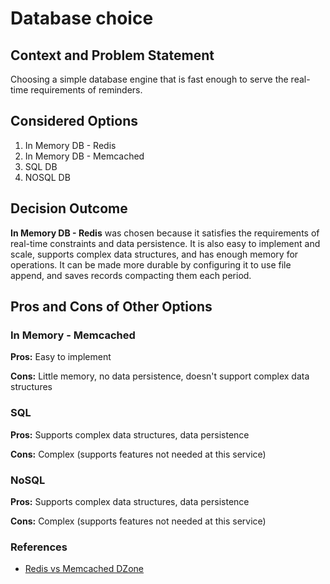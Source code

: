 # Database choice
## Context and Problem Statement

Choosing a simple database engine that is fast enough to serve the real-time requirements of reminders.

## Considered Options
1. In Memory DB - Redis
2. In Memory DB - Memcached
3. SQL DB
4. NOSQL DB

## Decision Outcome

**In Memory DB - Redis** was chosen because it satisfies the requirements of real-time constraints and data persistence. It is also easy to implement and scale, supports complex data structures, and has enough memory for operations. It can be made more durable by configuring it to use file append, and saves records compacting them each period.

## Pros and Cons of Other Options

### In Memory - Memcached
**Pros:** Easy to implement

**Cons:** Little memory, no data persistence, doesn't support complex data structures

### SQL
**Pros:** Supports complex data structures, data persistence

**Cons:** Complex (supports features not needed at this service)

### NoSQL
**Pros:** Supports complex data structures, data persistence

**Cons:** Complex (supports features not needed at this service)

### References
* [Redis vs Memcached DZone](https://dzone.com/articles/redis-vs-memcached-which-one-to-pick)
